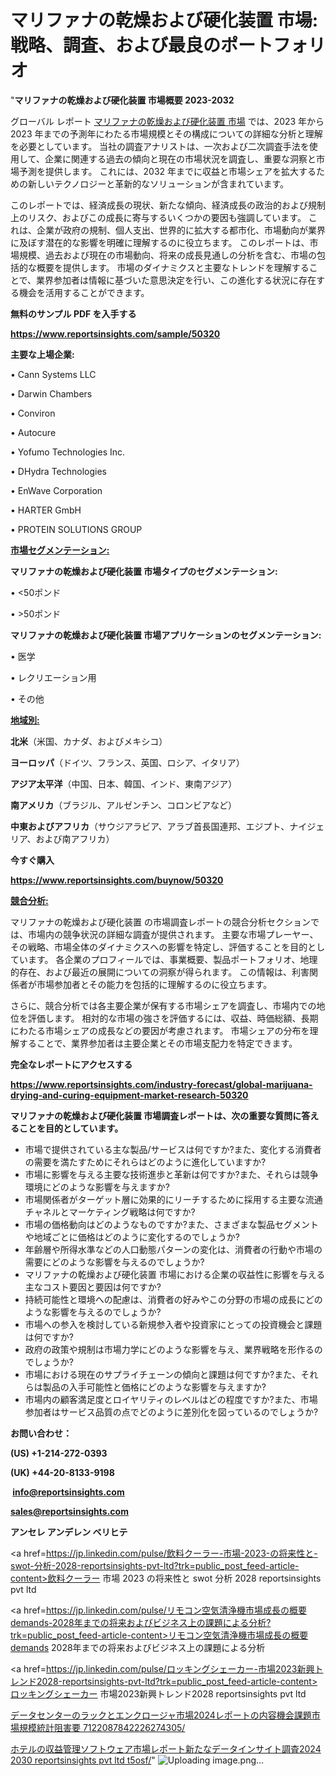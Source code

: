 # マリファナの乾燥および硬化装置 市場: 戦略、調査、および最良のポートフォリオ

"<strong>マリファナの乾燥および硬化装置 市場概要 2023-2032</strong>

グローバル レポート <a href=https://www.reportsinsights.com/sample/50320>マリファナの乾燥および硬化装置 市場</a> では、2023 年から 2023 年までの予測年にわたる市場規模とその構成についての詳細な分析と理解を必要としています。 当社の調査アナリストは、一次および二次調査手法を使用して、企業に関連する過去の傾向と現在の市場状況を調査し、重要な洞察と市場予測を提供します。 これには、2032 年までに収益と市場シェアを拡大​​するための新しいテクノロジーと革新的なソリューションが含まれています。

このレポートでは、経済成長の現状、新たな傾向、経済成長の政治的および規制上のリスク、およびこの成長に寄与するいくつかの要因も強調しています。 これは、企業が政府の規制、個人支出、世界的に拡大する都市化、市場動向が業界に及ぼす潜在的な影響を明確に理解するのに役立ちます。 このレポートは、市場規模、過去および現在の市場動向、将来の成長見通しの分析を含む、市場の包括的な概要を提供します。 市場のダイナミクスと主要なトレンドを理解することで、業界参加者は情報に基づいた意思決定を行い、この進化する状況に存在する機会を活用することができます。

<strong><b>無料のサンプル PDF を入手する</b></strong>

<a href=https://www.reportsinsights.com/sample/50320><strong><u>https://www.reportsinsights.com/sample/50320</u></strong></a>

<strong>主要な上場企業:</strong>

• Cann Systems LLC

• Darwin Chambers

• Conviron

• Autocure

• Yofumo Technologies  Inc.

• DHydra Technologies

• EnWave Corporation

• HARTER GmbH

• PROTEIN SOLUTIONS GROUP

<strong><u>市場セグメンテーション</u></strong><strong><u>:</u></strong>

<strong>マリファナの乾燥および硬化装置 市場タイプのセグメンテーション:</strong>

• <50ポンド

• >50ポンド

<strong>マリファナの乾燥および硬化装置 市場アプリケーションのセグメンテーション:</strong>

• 医学

• レクリエーション用

• その他

<strong><u>地域別</u></strong><strong><u>:</u></strong>

<strong>北米</strong>（米国、カナダ、およびメキシコ）

<strong>ヨーロッパ</strong>（ドイツ、フランス、英国、ロシア、イタリア）

<strong>アジア太平洋</strong>（中国、日本、韓国、インド、東南アジア）

<strong>南アメリカ</strong>（ブラジル、アルゼンチン、コロンビアなど）

<strong>中東およびアフリカ</strong>（サウジアラビア、アラブ首長国連邦、エジプト、ナイジェリア、および南アフリカ）

<strong>今すぐ購入</strong>

<a href=https://www.reportsinsights.com/buynow/50320><strong><u>https://www.reportsinsights.com/buynow/50320</u></strong></a>

<strong><u>競合分析:</u></strong>

マリファナの乾燥および硬化装置 の市場調査レポートの競合分析セクションでは、市場内の競争状況の詳細な調査が提供されます。 主要な市場プレーヤー、その戦略、市場全体のダイナミクスへの影響を特定し、評価することを目的としています。 各企業のプロフィールでは、事業概要、製品ポートフォリオ、地理的存在、および最近の展開についての洞察が得られます。 この情報は、利害関係者が市場参加者とその能力を包括的に理解するのに役立ちます。

さらに、競合分析では各主要企業が保有する市場シェアを調査し、市場内での地位を評価します。 相対的な市場の強さを評価するには、収益、時価総額、長期にわたる市場シェアの成長などの要因が考慮されます。 市場シェアの分布を理解することで、業界参加者は主要企業とその市場支配力を特定できます。

<strong>完全なレポートにアクセスする</strong>

<a href=https://www.reportsinsights.com/industry-forecast/global-marijuana-drying-and-curing-equipment-market-research-50320><strong><u><b>https://www.reportsinsights.com/industry-forecast/global-marijuana-drying-and-curing-equipment-market-research-50320</b></u></strong></a>

<strong><b>マリファナの乾燥および硬化装置 市場調査レポートは、次の重要な質問に答えることを目的としています。</b></strong>
<ul>
  <li>市場で提供されている主な製品/サービスは何ですか?また、変化する消費者の需要を満たすためにそれらはどのように進化していますか?</li>
  <li>市場に影響を与える主要な技術進歩と革新は何ですか?また、それらは競争環境にどのような影響を与えますか?</li>
  <li>市場関係者がターゲット層に効果的にリーチするために採用する主要な流通チャネルとマーケティング戦略は何ですか?</li>
  <li>市場の価格動向はどのようなものですか?また、さまざまな製品セグメントや地域ごとに価格はどのように変化するのでしょうか?</li>
  <li>年齢層や所得水準などの人口動態パターンの変化は、消費者の行動や市場の需要にどのような影響を与えるのでしょうか?</li>
  <li>マリファナの乾燥および硬化装置 市場における企業の収益性に影響を与える主なコスト要因と要因は何ですか?</li>
  <li>持続可能性と環境への配慮は、消費者の好みやこの分野の市場の成長にどのような影響を与えるのでしょうか?</li>
  <li>市場への参入を検討している新規参入者や投資家にとっての投資機会と課題は何ですか?</li>
  <li>政府の政策や規制は市場力学にどのような影響を与え、業界戦略を形作るのでしょうか?</li>
  <li>市場における現在のサプライチェーンの傾向と課題は何ですか?また、それらは製品の入手可能性と価格にどのような影響を与えますか?</li>
  <li>市場内の顧客満足度とロイヤリティのレベルはどの程度ですか?また、市場参加者はサービス品質の点でどのように差別化を図っているのでしょうか?</li>
</ul>
<strong>お問い合わせ：</strong>

<strong>(US) +1-214-272-0393</strong>

<strong>(UK) +44-20-8133-9198</strong>

<strong> </strong><a href=info@reportsinsights.com><strong><u>info@reportsinsights.com</u></strong></a>

<a href=sales@reportsinsights.com><strong><u>sales@reportsinsights.com</u></strong></a>

<strong>アンセレ アンデレン ベリヒテ</strong>

<a href=https://jp.linkedin.com/pulse/飲料クーラー-市場-2023-の将来性と-swot-分析-2028-reportsinsights-pvt-ltd?trk=public_post_feed-article-content>飲料クーラー 市場 2023 の将来性と swot 分析 2028 reportsinsights pvt ltd</a>

<a href=https://jp.linkedin.com/pulse/リモコン空気清浄機市場成長の概要demands-2028年までの将来およびビジネス上の課題による分析?trk=public_post_feed-article-content>リモコン空気清浄機市場成長の概要demands 2028年までの将来およびビジネス上の課題による分析</a>

<a href=https://jp.linkedin.com/pulse/ロッキングシェーカー-市場2023新興トレンド2028-reportsinsights-pvt-ltd?trk=public_post_feed-article-content>ロッキングシェーカー 市場2023新興トレンド2028 reportsinsights pvt ltd</a>

<a href=https://www.linkedin.com/pulse/データセンターのラックとエンクロージャ市場2024レポートの内容機会課題市場規模統計阻害要-7122087842226274305/>データセンターのラックとエンクロージャ市場2024レポートの内容機会課題市場規模統計阻害要 7122087842226274305/</a>

<a href=https://www.linkedin.com/pulse/ホテルの収益管理ソフトウェア市場レポート新たなデータインサイト調査2024-2030-reportsinsights-pvt-ltd-t5osf/>ホテルの収益管理ソフトウェア市場レポート新たなデータインサイト調査2024 2030 reportsinsights pvt ltd t5osf/</a>"
![Uploading image.png…]()
